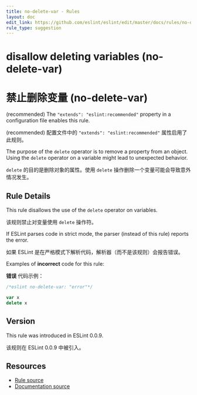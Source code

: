 ```yaml
---
title: no-delete-var - Rules
layout: doc
edit_link: https://github.com/eslint/eslint/edit/master/docs/rules/no-delete-var.md
rule_type: suggestion
---
```


<!-- Note: No pull requests accepted for this file. See README.md in the root directory for details. -->

# disallow deleting variables (no-delete-var)

# 禁止删除变量 (no-delete-var)

(recommended) The `"extends": "eslint:recommended"` property in a configuration file enables this rule.

(recommended) 配置文件中的 `"extends": "eslint:recommended"` 属性启用了此规则。

The purpose of the `delete` operator is to remove a property from an object. Using the `delete` operator on a variable might lead to unexpected behavior.

`delete` 的目的是删除对象的属性。使用 `delete` 操作删除一个变量可能会导致意外情况发生。

## Rule Details

This rule disallows the use of the `delete` operator on variables.

该规则禁止对变量使用 `delete` 操作符。

If ESLint parses code in strict mode, the parser (instead of this rule) reports the error.

如果 ESLint 是在严格模式下解析代码，解析器（而不是该规则）会报告错误。

Examples of **incorrect** code for this rule:

**错误** 代码示例：

```js
/*eslint no-delete-var: "error"*/

var x
delete x
```

## Version

This rule was introduced in ESLint 0.0.9.

该规则在 ESLint 0.0.9 中被引入。

## Resources

- [Rule source](https://github.com/eslint/eslint/tree/master/lib/rules/no-delete-var.js)
- [Documentation source](https://github.com/eslint/eslint/tree/master/docs/rules/no-delete-var.md)
